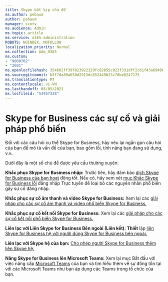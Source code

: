 ```yaml
---
title: Skype bắt kịp chủ đề
ms.author: pebaum
author: pebaum
manager: scotv
ms.audience: Admin
ms.topic: article
ms.service: o365-administration
ROBOTS: NOINDEX, NOFOLLOW
localization_priority: Normal
ms.collection: Adm_O365
ms.custom:
- "9000702"
- "2601"
ms.openlocfilehash: 354602ff39f823922329fc82855c023f331dff2cb1f43a6949653786a6df7f6d
ms.sourcegitcommit: b5f7da89a650d2915dc652449623c78be6247175
ms.translationtype: MT
ms.contentlocale: vi-VN
ms.lasthandoff: 08/05/2021
ms.locfileid: "53957338"
---
```

# <a name="skype-for-business-common-issues-and-resolutions"></a>Skype for Business các sự cố và giải pháp phổ biến 

Đối với các câu hỏi cụ thể Skype for Business, hãy nêu lại ngắn gọn câu hỏi của bạn để mô tả vấn đề của bạn, bao gồm lỗi, tính năng bạn đang sử dụng, v.v.. 

Dưới đây là một số chủ đề được yêu cầu thường xuyên:

**Khắc phục Skype for Business nhập:** Trước tiên, hãy đảm bảo [dịch Skype for Business của bạn hoạt](https://admin.microsoft.com/Adminportal/Home?source=applauncher#/servicehealth) động tốt. Nếu có, hãy xem xét [mục Khắc Skype for Business lỗi](https://docs.microsoft.com/SkypeForBusiness/set-up-skype-for-business-online/troubleshooting-sign-in-errors-for-admins#check-for-common-causes-of-skype-for-business-online-sign-in-errors) đăng nhập Trực tuyến để loại bỏ các nguyên nhân phổ biến gây sự cố đăng nhập.
 
**Khắc phục sự cố âm thanh và video Skype for Business:** Xem lại các [giải pháp cho các sự cố âm thanh và video phổ biến Skype for Business.](https://support.office.com/article/Troubleshoot-audio-and-video-in-Skype-for-Business-62777bc6-c52b-47ae-84ba-a8905c3b71dc) 

**Khắc phục sự cố kết nối Skype for Business:** Xem lại các [giải pháp cho các sự cố kết nối phổ biến Skype for Business.](https://support.office.com/article/troubleshoot-connection-issues-in-skype-for-business-ca302828-783f-425c-bbe2-356348583771)

**Liên lạc với Liên Skype for Business Bên ngoài (Liên kết): Thiết** lập [liên Skype for Business hệ với người dùng Skype for Business bên ngoài.](https://docs.microsoft.com/SkypeForBusiness/set-up-skype-for-business-online/allow-users-to-contact-external-skype-for-business-users)

**Liên lạc với Skype hệ của bạn:** [Cho phép người Skype for Business thêm liên Skype hệ.](https://docs.microsoft.com/SkypeForBusiness/set-up-skype-for-business-online/let-skype-for-business-users-add-skype-contacts)

**Nâng Skype for Business lên Microsoft Teams:** Xem lại mục Bắt đầu với việc [](https://docs.microsoft.com/microsoftteams/coexistence-chat-calls-presence) nâng cấp [Microsoft Teams](https://docs.microsoft.com/microsoftteams/upgrade-start-here) của bạn và tìm hiểu thêm về sự đồng tồn tại với các Microsoft Teams như bạn áp dụng các Teams trong tổ chức của bạn. 